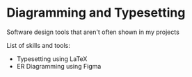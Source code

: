# Diagramming and Typesetting
Software design tools that aren't often shown in my projects

List of skills and tools:
- Typesetting using LaTeX
- ER Diagramming using Figma
